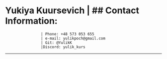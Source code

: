 # Yukiya Kuursevich | ## Contact Information:

                    | Phone: +48 573 053 655
                    | e-mail: yulikpoch@gmail.com
                    | Git: @YulikK
                    |Discord: yulik_kurs

---
